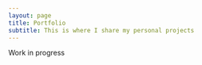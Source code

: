 ```yaml
---
layout: page
title: Portfolio
subtitle: This is where I share my personal projects
---
```


Work in progress
